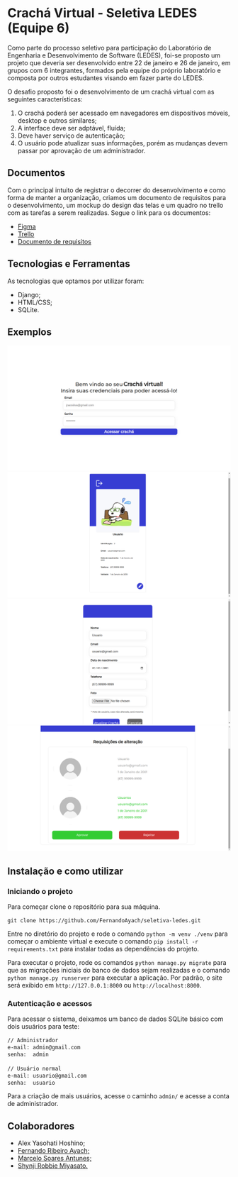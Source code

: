 ﻿# Crachá Virtual - Seletiva LEDES (Equipe 6)
Como parte do processo seletivo para participação do Laboratório de Engenharia e Desenvolvimento de Software (LEDES), foi-se proposto um projeto que deveria ser desenvolvido entre 22 de janeiro e 26 de janeiro, em grupos com 6 integrantes, formados pela equipe do próprio laboratório e composta por outros estudantes visando em fazer parte do LEDES.

O desafio proposto foi o desenvolvimento de um crachá virtual com as seguintes características:
1. O crachá poderá ser acessado em navegadores em dispositivos móveis, desktop e outros similares;
2. A interface deve ser adptável, fluída;
3. Deve haver serviço de autenticação;
4. O usuário pode atualizar suas informações, porém as mudanças devem passar por aprovação de um administrador.


## Documentos
Com o principal intuito de registrar o decorrer do desenvolvimento e como forma de manter a organização, criamos um documento de requisitos para o desenvolvimento, um mockup do design das telas e um quadro no trello com as tarefas a serem realizadas. Segue o link para os documentos:

- [Figma](https://www.figma.com/file/Hyn2tKWl1JuWCZFbvYM85K/Design-Seletiva-LEDES?type=design&mode=design)
- [Trello](https://trello.com/b/arx6hunl/seletiva-ledes)
- [Documento de requisitos](https://docs.google.com/document/d/1-h-CMDqq4-RB2DNmR4LUarToD2kkioz9OwV0J1W-0kg/edit?usp=sharing)


## Tecnologias e Ferramentas
As tecnologias que optamos por utilizar foram:

- Django;
- HTML/CSS;
- SQLite.


## Exemplos
![Tela de login](photos/login-screen.png?raw=true "Tela de login")
![Crachá](photos/cracha.png?raw=true "Crachá")
![Editar usuário](photos/editar-usuario.png?raw=true "Tela para usuário alterar suas informações")
![Tela do admin](photos/admin.png?raw=true "Tela para o administrador aprovar/rejeitar alterações de informações")

## Instalação e como utilizar

### Iniciando o projeto
Para começar clone o repositório para sua máquina.
```
git clone https://github.com/FernandoAyach/seletiva-ledes.git
```

Entre no diretório do projeto e rode o comando `python -m venv ./venv` para começar o ambiente virtual e execute o comando `pip install -r requirements.txt` para instalar todas as dependências do projeto.

Para executar o projeto, rode os comandos `python manage.py migrate` para que as migrações iniciais do banco de dados sejam realizadas e o comando `python manage.py runserver` para executar a aplicação. Por padrão, o site será exibido em `http://127.0.0.1:8000` ou `http://localhost:8000`.


### Autenticação e acessos
Para acessar o sistema, deixamos um banco de dados SQLite básico com dois usuários para teste:
```
// Administrador
e-mail: admin@gmail.com
senha:  admin

// Usuário normal
e-mail: usuario@gmail.com
senha:  usuario
```

Para a criação de mais usuários, acesse o caminho `admin/` e acesse a conta de administrador.


## Colaboradores
- Alex Yasohati Hoshino;
- [Fernando Ribeiro Ayach;](https://github.com/FernandoAyach)
- [Marcelo Soares Antunes;](https://github.com/Mar-1)
- [Shynji Robbie Miyasato.](https://github.com/mshynji)
